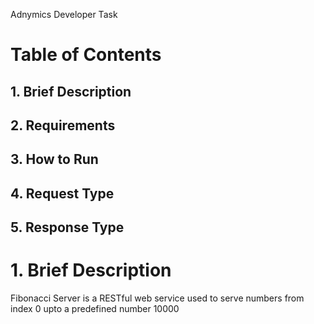 Adnymics Developer Task

# Table of Contents
## 1.  Brief Description
## 2.  Requirements
## 3.  How to Run
## 4.  Request Type
## 5.  Response Type

# 1. Brief Description
Fibonacci Server is a RESTful web service used to serve numbers from index 0 upto a predefined number 10000
